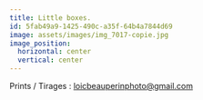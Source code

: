 ```yaml
---
title: Little boxes.
id: 5fab49a9-1425-490c-a35f-64b4a7844d69
image: assets/images/img_7017-copie.jpg
image_position:
  horizontal: center
  vertical: center
---
```

Prints / Tirages : loicbeauperinphoto@gmail.com
